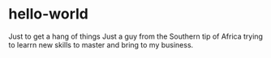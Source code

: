 # hello-world
Just to get a hang of things
Just a guy from the Southern tip of Africa trying to learrn new skills to master and bring to my business.
